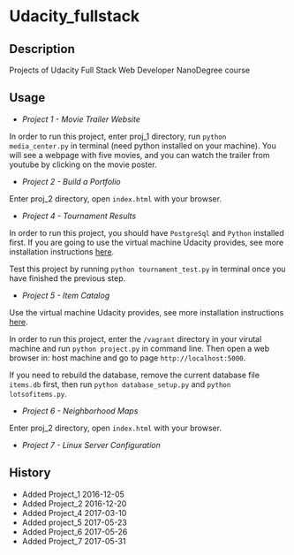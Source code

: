 # Udacity_fullstack

## Description
Projects of Udacity Full Stack Web Developer NanoDegree course

## Usage
+ *Project 1 - Movie Trailer Website*

In order to run this project, enter proj_1 directory, run `python media_center.py` in terminal (need python installed on your machine). You will see a webpage with five movies, and you can watch the trailer from youtube by clicking on the movie poster.

+ *Project 2 - Build a Portfolio*

Enter proj_2 directory, open `index.html` with your browser.

+ *Project 4 - Tournament Results*

In order to run this project, you should have `PostgreSql` and `Python` installed first. If you are going to use the virtual machine Udacity provides, see more installation instructions [here](https://classroom.udacity.com/nanodegrees/nd004/parts/0041345405/modules/353202897075460/lessons/3423258756/concepts/14c72fe3-e3fe-4959-9c4b-467cf5b7c3a0#).

Test this project by running `python tournament_test.py` in terminal once you have finished the previous step.

+ *Project 5 - Item Catalog* 

Use the virtual machine Udacity provides, see more installation instructions [here](https://classroom.udacity.com/nanodegrees/nd004/parts/0041345405/modules/353202897075460/lessons/3423258756/concepts/14c72fe3-e3fe-4959-9c4b-467cf5b7c3a0#).

In order to run this project, enter the `/vagrant` directory in your virutal machine and run `python project.py` in command line. Then open a web browser in: host machine and go to page `http://localhost:5000`. 

If you need to rebuild the database, remove the current database file `items.db` first, then run `python database_setup.py` and `python lotsofitems.py`.

+ *Project 6 - Neighborhood Maps*

Enter proj_2 directory, open `index.html` with your browser.

+ *Project 7 - Linux Server Configuration*



## History
+ Added Project_1  2016-12-05
+ Added Project_2  2016-12-20
+ Added Project_4  2017-03-10
+ Added project_5  2017-05-23
+ Added Project_6  2017-05-26
+ Added Project_7  2017-05-31
